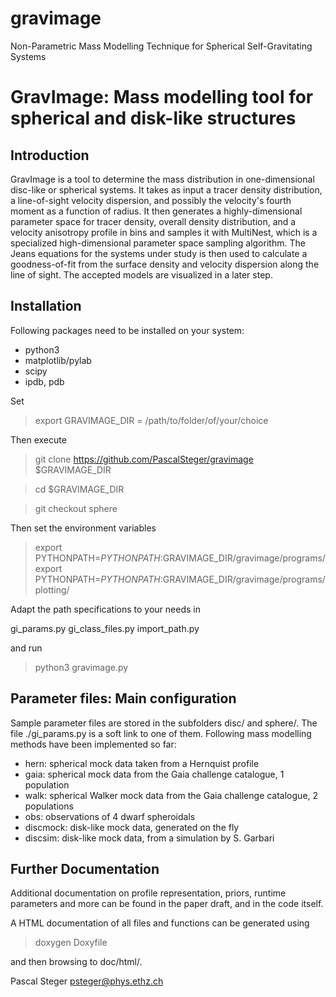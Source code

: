 # gravimage
Non-Parametric Mass Modelling Technique for Spherical Self-Gravitating Systems

GravImage: Mass modelling tool for spherical and disk-like structures
=====================================================================

Introduction
------------

GravImage is a tool to determine the mass distribution in
one-dimensional disc-like or spherical systems. It takes as input a
tracer density distribution, a line-of-sight velocity dispersion, and
possibly the velocity's fourth moment as a function of radius. It then
generates a highly-dimensional parameter space for tracer density,
overall density distribution, and a velocity anisotropy profile in
bins and samples it with MultiNest, which is a specialized
high-dimensional parameter space sampling algorithm. The Jeans
equations for the systems under study is then used to calculate a
goodness-of-fit from the surface density and velocity dispersion along
the line of sight. The accepted models are visualized in a later
step.


Installation
------------

Following packages need to be installed on your system:
 * python3
 * matplotlib/pylab
 * scipy
 * ipdb, pdb

Set

> export GRAVIMAGE_DIR = /path/to/folder/of/your/choice

Then execute

> git clone https://github.com/PascalSteger/gravimage $GRAVIMAGE_DIR

> cd $GRAVIMAGE_DIR

> git checkout sphere

Then set the environment variables


> export PYTHONPATH=$PYTHONPATH:$GRAVIMAGE_DIR/gravimage/programs/
> export PYTHONPATH=$PYTHONPATH:$GRAVIMAGE_DIR/gravimage/programs/plotting/

Adapt the path specifications to your needs in

gi_params.py
gi_class_files.py
import_path.py

and run

> python3 gravimage.py



Parameter files: Main configuration
-----------------------------------

Sample parameter files are stored in the subfolders disc/ and sphere/. The file
./gi_params.py is a soft link to one of them. Following mass modelling methods
have been implemented so far:

 * hern: spherical mock data taken from a Hernquist profile
 * gaia: spherical mock data from the Gaia challenge catalogue, 1 population
 * walk: spherical Walker mock data from the Gaia challenge catalogue, 2 populations
 * obs: observations of 4 dwarf spheroidals
 * discmock: disk-like mock data, generated on the fly
 * discsim: disk-like mock data, from a simulation by S. Garbari


Further Documentation
---------------------

Additional documentation on profile representation, priors, runtime parameters
and more can be found in the paper draft, and in the code itself.

A HTML documentation of all files and functions can be generated using

> doxygen Doxyfile

and then browsing to doc/html/.


Pascal Steger
psteger@phys.ethz.ch

